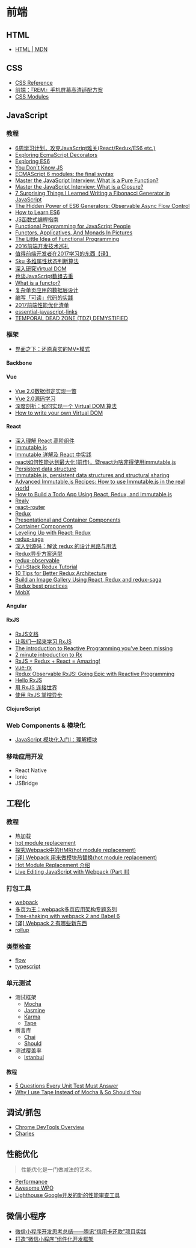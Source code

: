 # 前端

## HTML

- [HTML | MDN](https://developer.mozilla.org/en-US/docs/Web/HTML)

## CSS

- [CSS Reference](http://tympanus.net/codrops/css_reference/)
- [前端：『REM』手机屏幕高清适配方案](https://github.com/hbxeagle/rem/blob/master/HD_ADAPTER.md?hmsr=toutiao.io&utm_medium=toutiao.io&utm_source=toutiao.io)
- [CSS Modules](https://github.com/css-modules/css-modules)

## JavaScript

### 教程

- [6周学习计划，攻克JavaScript难关(React/Redux/ES6 etc.)](https://zhuanlan.zhihu.com/p/23412169?hmsr=toutiao.io&utm_medium=toutiao.io&utm_source=toutiao.io)
- [Exploring EcmaScript Decorators](https://medium.com/google-developers/exploring-es7-decorators-76ecb65fb841#.q9y6lds89)
- [Exploring ES6](http://exploringjs.com/es6/index.html#toc_ch_proxies)
- [You Don't Know JS](https://github.com/getify/You-Dont-Know-JS)
- [ECMAScript 6 modules: the final syntax](http://www.2ality.com/2014/09/es6-modules-final.html)
- [Master the JavaScript Interview: What is a Pure Function?](https://medium.com/javascript-scene/master-the-javascript-interview-what-is-a-pure-function-d1c076bec976#.zhugbzufn)
- [Master the JavaScript Interview: What is a Closure?](https://medium.com/javascript-scene/master-the-javascript-interview-what-is-a-closure-b2f0d2152b36#.ousbqclrp)
- [7 Surprising Things I Learned Writing a Fibonacci Generator in JavaScript](https://medium.com/javascript-scene/7-surprising-things-i-learned-writing-a-fibonacci-generator-4886a5c87710#.37vob8f4r)
- [The Hidden Power of ES6 Generators: Observable Async Flow Control](https://medium.com/javascript-scene/the-hidden-power-of-es6-generators-observable-async-flow-control-cfa4c7f31435#.wvvx6nnai)
- [How to Learn ES6](https://medium.com/javascript-scene/how-to-learn-es6-47d9a1ac2620#.hf22cwadg)
- [JS函数式编程指南](https://llh911001.gitbooks.io/mostly-adequate-guide-chinese/content/)
- [Functional Programming for JavaScript People](https://medium.com/@chetcorcos/functional-programming-for-javascript-people-1915d8775504#.y9m8fb21q)
- [Functors, Applicatives, And Monads In Pictures](http://adit.io/posts/2013-04-17-functors,_applicatives,_and_monads_in_pictures.html)
- [The Little Idea of Functional Programming](http://jaysoo.ca/2016/01/13/functional-programming-little-ideas/)
- [2016前端开发技术巡礼](http://www.infoq.com/cn/articles/2016-review-frontend)
- [值得前端开发者在2017学习的东西【译】](https://zhuanlan.zhihu.com/p/24612841?hmsr=toutiao.io&utm_medium=toutiao.io&utm_source=toutiao.io)
- [Sku 多维属性状态判断算法](https://keelii.github.io/2016/12/22/sku-multi-dimensional-attributes-state-algorithm/?hmsr=toutiao.io&utm_medium=toutiao.io&utm_source=toutiao.io)
- [深入研究Virtual DOM](http://www.lixuejiang.me/2016/12/18/%E6%B7%B1%E5%85%A5%E7%A0%94%E7%A9%B6Virtual-DOM/?hmsr=toutiao.io&utm_medium=toutiao.io&utm_source=toutiao.io)
- [也谈JavaScript数组去重](https://www.toobug.net/article/array_unique_in_javascript.html)
- [What is a functor?](https://medium.com/@dtinth/what-is-a-functor-dcf510b098b6#.b6i8x22f7)
- [复杂单页应用的数据层设计](https://zhuanlan.zhihu.com/p/24677176?hmsr=toutiao.io&utm_medium=toutiao.io&utm_source=toutiao.io)
- [编写「可读」代码的实践](http://taobaofed.org/blog/2017/01/05/writing-readable-code/?hmsr=toutiao.io&utm_medium=toutiao.io&utm_source=toutiao.io)
- [2017前端性能优化清单](https://github.com/Findow-team/Blog/issues/11?hmsr=toutiao.io&utm_medium=toutiao.io&utm_source=toutiao.io)
- [essential-javascript-links](https://github.com/ericelliott/essential-javascript-links)
- [TEMPORAL DEAD ZONE (TDZ) DEMYSTIFIED](http://jsrocks.org/2015/01/temporal-dead-zone-tdz-demystified/)

### 框架

- [界面之下：还原真实的MV*模式](https://github.com/livoras/blog/issues/11)

#### Backbone

#### Vue

- [Vue 2.0数据绑定实现一瞥](http://jimliu.net/2016/04/29/a-brief-look-at-vue-2-reactivity/)
- [Vue 2.0源码学习](https://segmentfault.com/a/1190000007484936)
- [深度剖析：如何实现一个 Virtual DOM 算法](https://github.com/livoras/blog/issues/13)
- [How to write your own Virtual DOM](https://medium.com/@deathmood/how-to-write-your-own-virtual-dom-ee74acc13060#.n7053pm53)

#### React

- [深入理解 React 高阶组件](https://zhuanlan.zhihu.com/p/24776678)
- [Immutable.js](https://facebook.github.io/immutable-js/)
 - [Immutable 详解及 React 中实践](https://github.com/camsong/blog/issues/3)
 - [react如何性能达到最大化(前传)，暨react为啥非得使用immutable.js](https://segmentfault.com/a/1190000004290333)
 - [Persistent data structure](https://en.wikipedia.org/wiki/Persistent_data_structure)
 - [Immutable.js, persistent data structures and structural sharing](https://medium.com/@dtinth/immutable-js-persistent-data-structures-and-structural-sharing-6d163fbd73d2#.6i7cu7kr6)
 - [Advanced Immutable.js Recipes: How to use Immutable.js in the real world](http://untangled.io/advanced-immutable-js-recipes-how-to-use-immutable-js-in-the-real-world/)
 - [How to Build a Todo App Using React, Redux, and Immutable.js](https://www.sitepoint.com/how-to-build-a-todo-app-using-react-redux-and-immutable-js/)
- [Realy](https://facebook.github.io/relay/)
- [react-router](https://github.com/ReactTraining/react-router)
- [Redux](http://redux.js.org/)
 - [Presentational and Container Components](https://medium.com/@dan_abramov/smart-and-dumb-components-7ca2f9a7c7d0#.6kei1svbd)
 - [Container Components](https://medium.com/@learnreact/container-components-c0e67432e005#.3huek9a6n)
 - [Leveling Up with React: Redux](https://css-tricks.com/learning-react-redux/)
 - [redux-saga](https://redux-saga.github.io/redux-saga/index.html)
 - [深入到源码：解读 redux 的设计思路与用法](http://div.io/topic/1309)
 - [Redux异步方案选型](https://segmentfault.com/a/1190000007248878)
 - [redux-observable](https://github.com/redux-observable/redux-observable)
 - [Full-Stack Redux Tutorial](http://teropa.info/blog/2015/09/10/full-stack-redux-tutorial.html)
 - [10 Tips for Better Redux Architecture](https://medium.com/javascript-scene/10-tips-for-better-redux-architecture-69250425af44#.36venl2o2)
 - [Build an Image Gallery Using React, Redux and redux-saga](http://joelhooks.com/blog/2016/03/20/build-an-image-gallery-using-redux-saga/?utm_content=bufferbadc3&utm_medium=social&utm_source=twitter.com&utm_campaign=buffer)
 - [Redux best practices](https://medium.com/lexical-labs-engineering/redux-best-practices-64d59775802e#.s2iinova9)
- [MobX](https://mobx.js.org/)

#### Angular

#### RxJS

- [RxJS文档](http://reactivex.io/rxjs/manual/overview.html)
- [让我们一起来学习 RxJS](https://fe.ele.me/let-us-learn-rxjs/)
- [The introduction to Reactive Programming you've been missing](https://gist.github.com/staltz/868e7e9bc2a7b8c1f754)
- [2 minute introduction to Rx](https://medium.com/@andrestaltz/2-minute-introduction-to-rx-24c8ca793877#.itaurw3t0)
- [RxJS + Redux + React = Amazing!](https://www.youtube.com/watch?v=AslncyG8whg)
- [vue-rx](https://github.com/vuejs/vue-rx)
- [Redux Observable RxJS: Going Epic with Reactive Programming](http://www.robinwieruch.de/redux-observable-rxjs/)
- [Hello RxJS](https://zhuanlan.zhihu.com/p/23331432)
- [用 RxJS 连接世界](https://zhuanlan.zhihu.com/p/23464709)
- [使用 RxJS 掌控异步](https://zhuanlan.zhihu.com/p/25059824)

#### ClojureScript

### Web Components & 模块化

- [JavaScript 模块化入门Ⅰ：理解模块](https://zhuanlan.zhihu.com/p/22890374?hmsr=toutiao.io&utm_medium=toutiao.io&utm_source=toutiao.io)

### 移动应用开发

- React Native
- Ionic
- JSBridge

## 工程化

### 教程

- 热加载
 - [hot module replacement](https://github.com/webpack/docs/wiki/hot-module-replacement)
 - [探究Webpack中的HMR(hot module replacement)](https://blog.oyyd.net/post/how_does_react_hot_loader_works)
 - [[译] Webpack 用来做模块热替换(hot module replacement)](https://segmentfault.com/a/1190000003872635)
 - [Hot Module Replacement 介绍](http://cupools.github.io/2016/07010/)
 - [Live Editing JavaScript with Webpack (Part III)](http://jlongster.com/Backend-Apps-with-Webpack--Part-III)

### 打包工具
 
- [webpack](https://webpack.github.io/)
 - [多页为王：webpack多页应用架构专题系列](http://array_huang.coding.me/webpack-book/)
 - [Tree-shaking with webpack 2 and Babel 6](http://www.2ality.com/2015/12/webpack-tree-shaking.html)
 - [[译] Webpack 2 有哪些新东西](https://github.com/cssmagic/blog/issues/58)
- [rollup](http://rollupjs.org/)

### 类型检查

- [flow](https://flowtype.org/)
- [typescript](https://www.typescriptlang.org/)

### 单元测试

- 测试框架
  - [Mocha](https://mochajs.org/)
  - [Jasmine](https://jasmine.github.io/)
  - [Karma](https://karma-runner.github.io/1.0/index.html)
  - [Tape](https://github.com/substack/tape)
- 断言库
  - [Chai](http://chaijs.com/)
  - [Should](https://github.com/tj/should.js)
- 测试覆盖率
  - [Istanbul](https://github.com/gotwarlost/istanbul)

#### 教程

- [5 Questions Every Unit Test Must Answer](https://medium.com/javascript-scene/what-every-unit-test-needs-f6cd34d9836d#.p6fb51pm4)
- [Why I use Tape Instead of Mocha & So Should You](https://medium.com/javascript-scene/why-i-use-tape-instead-of-mocha-so-should-you-6aa105d8eaf4#.d7umaspl3)

## 调试/抓包

- [Chrome DevTools Overview](https://developer.chrome.com/devtools)
- [Charles](https://www.charlesproxy.com/)

## 性能优化

> 性能优化是一门做减法的艺术。

- [Performance](https://developers.google.com/web/fundamentals/performance/)
- [Awesome WPO ](https://github.com/davidsonfellipe/awesome-wpo)
- [Lighthouse Google开发的新的性能审查工具](https://github.com/GoogleChrome/lighthouse)

## 微信小程序

- [微信小程序开发思考总结——腾讯“信用卡还款”项目实践](http://mp.weixin.qq.com/s?__biz=MzA3NTYzODYzMg==&mid=2653578147&idx=1&sn=dc8ed8974bd7086389155eecc82e524d&chksm=84b3b1a4b3c438b275dc04bc454b1177fce1e3175841bd09a3be23ca8bf17679e3be90556d68&scene=21#wechat_redirect)
- [打造“微信小程序”组件化开发框架](http://mp.weixin.qq.com/s/2nQzsuqq7Avgs8wsRizUhw)
